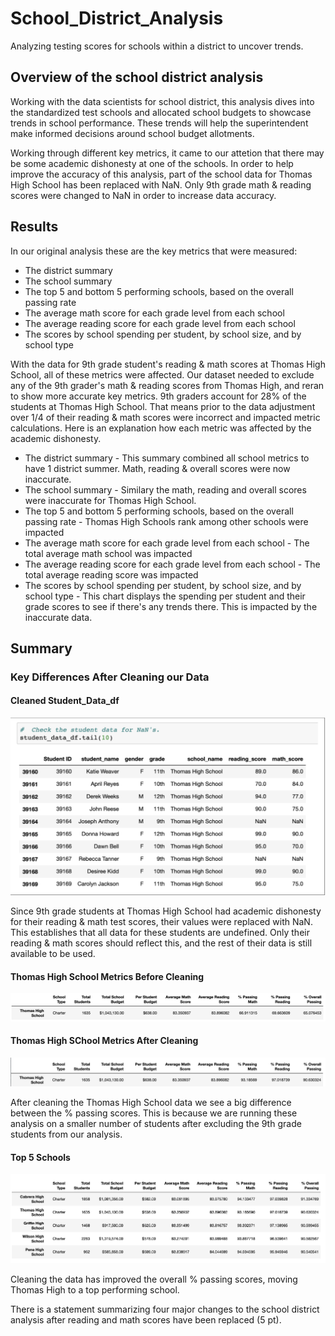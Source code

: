 # School_District_Analysis
Analyzing testing scores for schools within a district to uncover trends. 

## Overview of the school district analysis
Working with the data scientists for school district, this analysis dives into the standardized test schools and allocated school budgets to showcase trends in school performance. These trends will help the superintendent make informed decisions around school budget allotments. 

Working through different key metrics, it came to our attetion that there may be some academic dishonesty at one of the schools. In order to help improve the accuracy of this analysis, part of the school data for Thomas High School has been replaced with NaN. Only 9th grade math & reading scores were changed to NaN in order to increase data accuracy. 

## Results
In our original analysis these are the key metrics that were measured:
  * The district summary
  * The school summary
  * The top 5 and bottom 5 performing schools, based on the overall passing rate
  * The average math score for each grade level from each school
  * The average reading score for each grade level from each school
  * The scores by school spending per student, by school size, and by school type

With the data for 9th grade student's reading & math scores at Thomas High School, all of these metrics were affected. Our dataset needed to exclude any of the 9th grader's math & reading scores from Thomas High, and reran to show more accurate key metrics. 9th graders account for 28% of the students at Thomas High School. That means prior to the data adjustment over 1/4 of their reading & math scores were incorrect and impacted metric calculations.  Here is an explanation how each metric was affected by the academic dishonesty. 
  * The district summary - This summary combined all school metrics to have 1 district summer. Math, reading & overall scores were now inaccurate.  
  * The school summary - Similary the math, reading and overall scores were inaccurate for Thomas High School. 
  * The top 5 and bottom 5 performing schools, based on the overall passing rate - Thomas High Schools rank among other schools were impacted 
  * The average math score for each grade level from each school - The total average math school was impacted
  * The average reading score for each grade level from each school - The total average reading score was impacted 
  * The scores by school spending per student, by school size, and by school type - This chart displays the spending per student and their grade scores to see if there's any trends there. This is impacted by the inaccurate data. 

## Summary

### Key Differences After Cleaning our Data 

#### Cleaned Student_Data_df
![student_data_nan](Resources/student_data_nan.png)

Since 9th grade students at Thomas High School had academic dishonesty for their reading & math test scores, their values were replaced with NaN. This establishes that all data for these students are undefined. Only their reading & math scores should reflect this, and the rest of their data is still available to be used. 



#### Thomas High School Metrics Before Cleaning
![Thomas_Data_before](Resources/Thomas_Data_before.png)

#### Thomas High SChool Metrics After Cleaning 
![updated_thomas_metrics](Resources/updated_thomas_metrics.png)

After cleaning the Thomas High School data we see a big difference between the % passing scores. This is because we are running these analysis on a smaller number of students after excluding the 9th grade students from our analysis. 

#### Top 5 Schools
![top5_schools](Resources/top5_schools.png)

Cleaning the data has improved the overall % passing scores, moving Thomas High to a top performing school. 




There is a statement summarizing four major changes to the school district analysis after reading and math scores have been replaced (5 pt).
